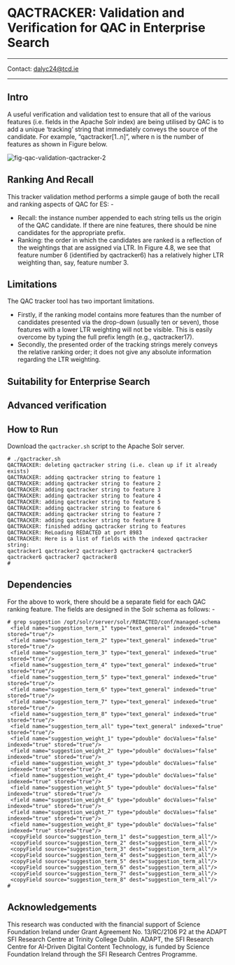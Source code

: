 # QACTRACKER: Validation and Verification for QAC in Enterprise Search
-----------------------------------------------------------------------------------

Contact: dalyc24@tcd.ie

-----------------------------------------------------------------------------------
## Intro
A useful verification and validation test to ensure that all of the various features (i.e. fields in the Apache Solr index) are being utilised by QAC is to add a unique ‘tracking’ string that immediately conveys the source of the candidate. For example, “qactracker[1..n]”, where n is the number of features as shown in Figure below.

 
![fig-qac-validation-qactracker-2](https://github.com/user-attachments/assets/69c872ee-1352-49a2-a015-35f1af305068)


## Ranking And Recall
This tracker validation method performs a simple gauge of both the recall and ranking
aspects of QAC for ES: -
* Recall: the instance number appended to each string tells us the origin of the QAC candidate. If there are nine features, there should be nine candidates for the appropriate prefix.
* Ranking: the order in which the candidates are ranked is a reflection of the weightings that are assigned via LTR. In Figure 4.8, we see that feature number 6 (identified by qactracker6) has a relatively higher LTR weighting than, say, feature number 3.


## Limitations
The QAC tracker tool has two important limitations. 
* Firstly, if the ranking model contains more features than the number of candidates presented via the drop-down (usually ten or seven), those features with a lower LTR weighting will not be visible. This is easily overcome by typing the full prefix length (e.g., qactracker17).
* Secondly, the presented order of the tracking strings merely conveys the relative ranking order; it does not give any absolute information regarding the LTR weighting.


## Suitability for Enterprise Search

## Advanced verification

## How to Run
Download the `qactracker.sh` script to the Apache Solr server.
```
# ./qactracker.sh
QACTRACKER: deleting qactracker string (i.e. clean up if it already exists)
QACTRACKER: adding qactracker string to feature 1
QACTRACKER: adding qactracker string to feature 2
QACTRACKER: adding qactracker string to feature 3
QACTRACKER: adding qactracker string to feature 4
QACTRACKER: adding qactracker string to feature 5
QACTRACKER: adding qactracker string to feature 6
QACTRACKER: adding qactracker string to feature 7
QACTRACKER: adding qactracker string to feature 8
QACTRACKER: finished adding qactracker string to features
QACTRACKER: ReLoading REDACTED at port 8983
QACTRACKER: Here is a list of fields with the indexed qactracker string:
qactracker1 qactracker2 qactracker3 qactracker4 qactracker5 qactracker6 qactracker7 qactracker8
#
```

## Dependencies
For the above to work, there should be a separate field for each QAC ranking feature.  The fields are designed in the Solr schema as follows: -
 ```
# grep suggestion /opt/solr/server/solr/REDACTED/conf/managed-schema
  <field name="suggestion_term_1" type="text_general" indexed="true" stored="true"/>
  <field name="suggestion_term_2" type="text_general" indexed="true" stored="true"/>
  <field name="suggestion_term_3" type="text_general" indexed="true" stored="true"/>
  <field name="suggestion_term_4" type="text_general" indexed="true" stored="true"/>
  <field name="suggestion_term_5" type="text_general" indexed="true" stored="true"/>
  <field name="suggestion_term_6" type="text_general" indexed="true" stored="true"/>
  <field name="suggestion_term_7" type="text_general" indexed="true" stored="true"/>
  <field name="suggestion_term_8" type="text_general" indexed="true" stored="true"/>
  <field name="suggestion_term_all" type="text_general" indexed="true" stored="true"/>
  <field name="suggestion_weight_1" type="pdouble" docValues="false" indexed="true" stored="true"/>
  <field name="suggestion_weight_2" type="pdouble" docValues="false" indexed="true" stored="true"/>
  <field name="suggestion_weight_3" type="pdouble" docValues="false" indexed="true" stored="true"/>
  <field name="suggestion_weight_4" type="pdouble" docValues="false" indexed="true" stored="true"/>
  <field name="suggestion_weight_5" type="pdouble" docValues="false" indexed="true" stored="true"/>
  <field name="suggestion_weight_6" type="pdouble" docValues="false" indexed="true" stored="true"/>
  <field name="suggestion_weight_7" type="pdouble" docValues="false" indexed="true" stored="true"/>
  <field name="suggestion_weight_8" type="pdouble" docValues="false" indexed="true" stored="true"/>
  <copyField source="suggestion_term_1" dest="suggestion_term_all"/>
  <copyField source="suggestion_term_2" dest="suggestion_term_all"/>
  <copyField source="suggestion_term_3" dest="suggestion_term_all"/>
  <copyField source="suggestion_term_4" dest="suggestion_term_all"/>
  <copyField source="suggestion_term_5" dest="suggestion_term_all"/>
  <copyField source="suggestion_term_6" dest="suggestion_term_all"/>
  <copyField source="suggestion_term_7" dest="suggestion_term_all"/>
  <copyField source="suggestion_term_8" dest="suggestion_term_all"/>
#
```




## Acknowledgements
This research was conducted with the financial support of Science Foundation Ireland under Grant Agreement No. 13/RC/2106 P2 at the ADAPT SFI Research Centre at Trinity College Dublin. ADAPT, the SFI Research Centre for AI-Driven Digital Content Technology, is funded by Science Foundation Ireland through the SFI Research Centres Programme.

